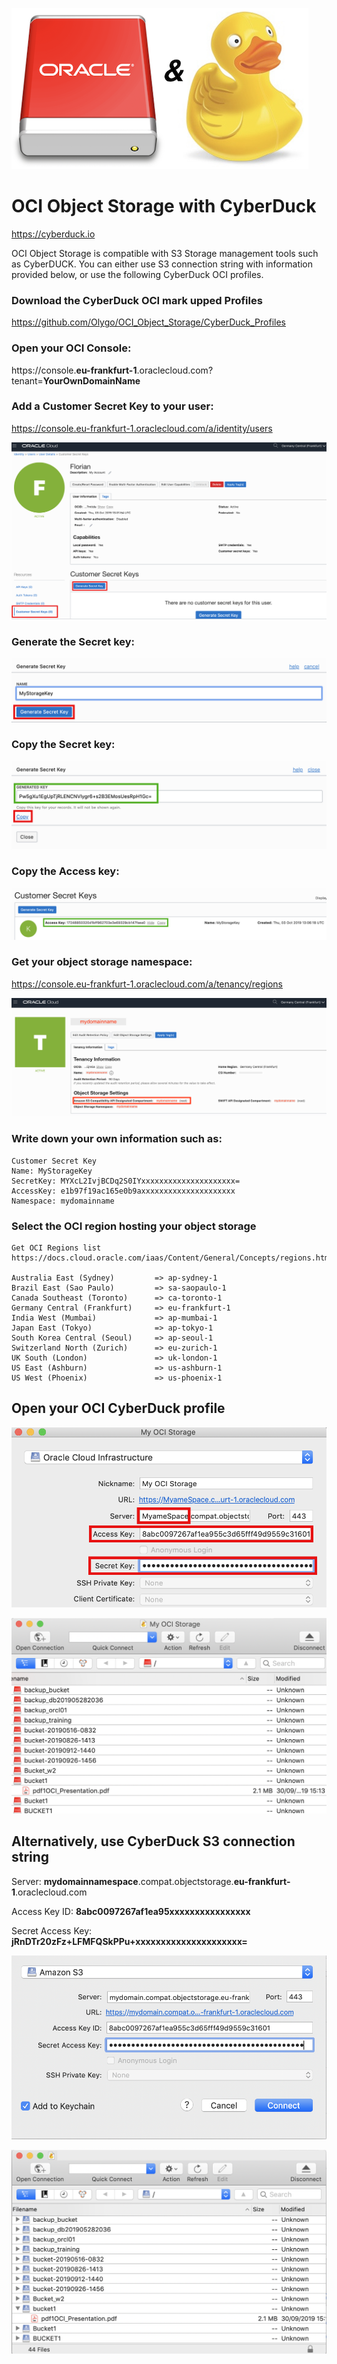 ![OCI&CyberDuck_logo](./.images/OCI&Cyberduck.png)

# OCI Object Storage with CyberDuck
<https://cyberduck.io>

OCI Object Storage is compatible with S3 Storage management tools such as CyberDUCK. You can either use S3 connection string with information provided below, or use the following CyberDuck OCI profiles.

### Download the CyberDuck OCI mark upped Profiles

<https://github.com/Olygo/OCI_Object_Storage/CyberDuck_Profiles>

### Open your OCI Console:

https://console.**eu-frankfurt-1**.oraclecloud.com?tenant=**YourOwnDomainName**

### Add a Customer Secret Key to your user:

<https://console.eu-frankfurt-1.oraclecloud.com/a/identity/users>

![CustomerSecretKey](./.images/1.png)

### Generate the Secret key:

![GenerateSecretKey](./.images/2.png)

### Copy the Secret key:

![CopySecretKey](./.images/3.png)

### Copy the Access key:

![CopyAccessKey](./.images/4.png)


### Get your object storage namespace:

<https://console.eu-frankfurt-1.oraclecloud.com/a/tenancy/regions>


![Getnamespace](./.images/5.png)

### Write down your own information such as:


	Customer Secret Key
	Name: MyStorageKey  
	SecretKey: MYXcL2IvjBCDq2S0IYxxxxxxxxxxxxxxxxxxxxx=
	AccessKey: e1b97f19ac165e0b9axxxxxxxxxxxxxxxxxxxxx
	Namespace: mydomainname

### Select the OCI region hosting your object storage
	
	
	Get OCI Regions list	
	https://docs.cloud.oracle.com/iaas/Content/General/Concepts/regions.htm#AboutRegionsandAvailabilityDomains
	
	Australia East (Sydney) 		=> ap-sydney-1
	Brazil East (Sao Paulo)			=> sa-saopaulo-1
	Canada Southeast (Toronto)		=> ca-toronto-1
	Germany Central (Frankfurt) 	=> eu-frankfurt-1
	India West (Mumbai)				=> ap-mumbai-1
	Japan East (Tokyo)				=> ap-tokyo-1
	South Korea Central (Seoul)		=> ap-seoul-1
	Switzerland North (Zurich)		=> eu-zurich-1
	UK South (London)				=> uk-london-1
	US East (Ashburn)				=> us-ashburn-1
	US West (Phoenix)				=> us-phoenix-1

## Open your OCI CyberDuck profile

![cyberduckconf1](./.images/6.png)

![cyberduckconf2](./.images/7.png)

## Alternatively, use CyberDuck S3 connection string

Server: **mydomainnamespace**.compat.objectstorage.**eu-frankfurt-1**.oraclecloud.com

Access Key ID: **8abc0097267af1ea95xxxxxxxxxxxxxxxx**

Secret Access Key: **jRnDTr20zFz+LFMFQSkPPu+xxxxxxxxxxxxxxxxxxxxx=**

![cyberduckconf1](./.images/8.png)

![cyberduckconf2](./.images/9.png)

	







